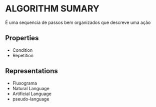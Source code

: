 <h1>
    ALGORITHM SUMARY
</h1>

<p>
    É uma sequencia de passos bem organizados que descreve uma ação
</p>

<h2>
    Properties
</h2>

<ul>
    <li>
        Condition
    </li>
    <li>
        Repetition
    </li>
</ul>


<h2>
    Representations
</h2>

<ul>
    <li>
        Fluxograma
    </li>
    <li>
        Natural Language
    </li>
    <li>
        Artificial Language
    </li>
    <li>
        pseudo-language
    </li>
</ul>
